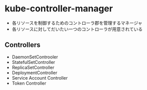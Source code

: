 # kube-controller-manager

- 各リソースを制御するためのコントローラ郡を管理するマネージャ
- 各リソースに対してだいたい一つのコントローラが用意されている

## Controllers

- DaemonSetControoler
- StatefulSetController
- ReplicaSetController
- DeploymentController
- Service Account Controller
- Token Controller
